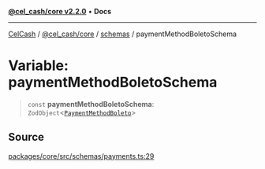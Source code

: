 [**@cel_cash/core v2.2.0**](../../README.md) • **Docs**

***

[CelCash](../../../../packages.md) / [@cel\_cash/core](../../README.md) / [schemas](../README.md) / paymentMethodBoletoSchema

# Variable: paymentMethodBoletoSchema

> `const` **paymentMethodBoletoSchema**: `ZodObject`\<[`PaymentMethodBoleto`](../../types/type-aliases/PaymentMethodBoleto.md)\>

## Source

[packages/core/src/schemas/payments.ts:29](https://github.com/Pyxlab/celcash/blob/b57c7034bd65dcd5b083f272f9cfe6cc4ff73f7b/packages/core/src/schemas/payments.ts#L29)
